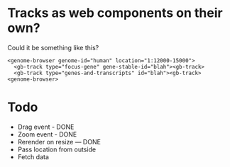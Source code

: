 # Tracks as web components on their own?

Could it be something like this?

```
<genome-browser genome-id="human" location="1:12000-15000">
  <gb-track type="focus-gene" gene-stable-id="blah"><gb-track>
  <gb-track type="genes-and-transcripts" id="blah"><gb-track>
<genome-browser>
```




# Todo
- Drag event - DONE
- Zoom event - DONE
- Rerender on resize — DONE
- Pass location from outside
- Fetch data
